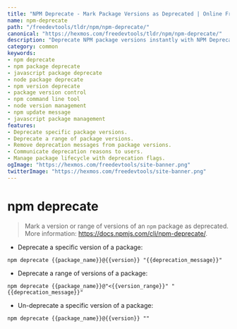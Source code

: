 ```yaml
---
title: "NPM Deprecate - Mark Package Versions as Deprecated | Online Free DevTools by Hexmos"
name: npm-deprecate
path: "/freedevtools/tldr/npm/npm-deprecate/"
canonical: "https://hexmos.com/freedevtools/tldr/npm/npm-deprecate/"
description: "Deprecate NPM package versions instantly with NPM Deprecate. Manage version deprecation messages and prevent package usage. Free online tool, no registration required."
category: common
keywords:
- npm deprecate
- npm package deprecate
- javascript package deprecate
- node package deprecate
- npm version deprecate
- package version control
- npm command line tool
- node version management
- npm update message
- javascript package management
features:
- Deprecate specific package versions.
- Deprecate a range of package versions.
- Remove deprecation messages from package versions.
- Communicate deprecation reasons to users.
- Manage package lifecycle with deprecation flags.
ogImage: "https://hexmos.com/freedevtools/site-banner.png"
twitterImage: "https://hexmos.com/freedevtools/site-banner.png"
---
```


# npm deprecate

> Mark a version or range of versions of an `npm` package as deprecated.
> More information: <https://docs.npmjs.com/cli/npm-deprecate/>.

- Deprecate a specific version of a package:

`npm deprecate {{package_name}}@{{version}} "{{deprecation_message}}"`

- Deprecate a range of versions of a package:

`npm deprecate {{package_name}}@"<{{version_range}}" "{{deprecation_message}}"`

- Un-deprecate a specific version of a package:

`npm deprecate {{package_name}}@{{version}} ""`
